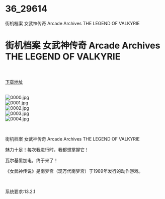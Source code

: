# 36_29614
街机档案 女武神传奇 Arcade Archives THE LEGEND OF VALKYRIE
# 街机档案 女武神传奇 Arcade Archives THE LEGEND OF VALKYRIE
 <br/></br>
[下载地址](https://www.switch520.cc/article/29614 "下载地址")
<br/></br>

<p><img title="0000.jpg" src="https://www.switch520.cc/muke_img/2022_04_14_a137e8fea4dc5.jpg" alt="0000.jpg"><br>
<img title="0001.jpg" src="https://www.switch520.cc/muke_img/2022_04_14_cb5d0e4a881bb.jpg" alt="0001.jpg"><br>
<img title="0002.jpg" src="https://www.switch520.cc/muke_img/2022_04_14_d9986a1d555f6.jpg" alt="0002.jpg"><br>
<img title="0003.jpg" src="https://www.switch520.cc/muke_img/2022_04_14_932f12f6651aa.jpg" alt="0003.jpg"><br>
<img title="0004.jpg" src="https://www.switch520.cc/muke_img/2022_04_14_575dce0b3c4a4.jpg" alt="0004.jpg"></p>
<p>&nbsp;</p>
<p>街机档案 女武神传奇 Arcade Archives THE LEGEND OF VALKYRIE</p>
<p>魅力十足！每次我进行时，我都想掌握它！</p>
<p>瓦尔基里加电，终于来了！</p>
<p>《女武神传说》是南梦宫（现万代南梦宫）于1989年发行的动作游戏。</p>
<p>&nbsp;</p>
<p>系统要求:13.2.1</p>



